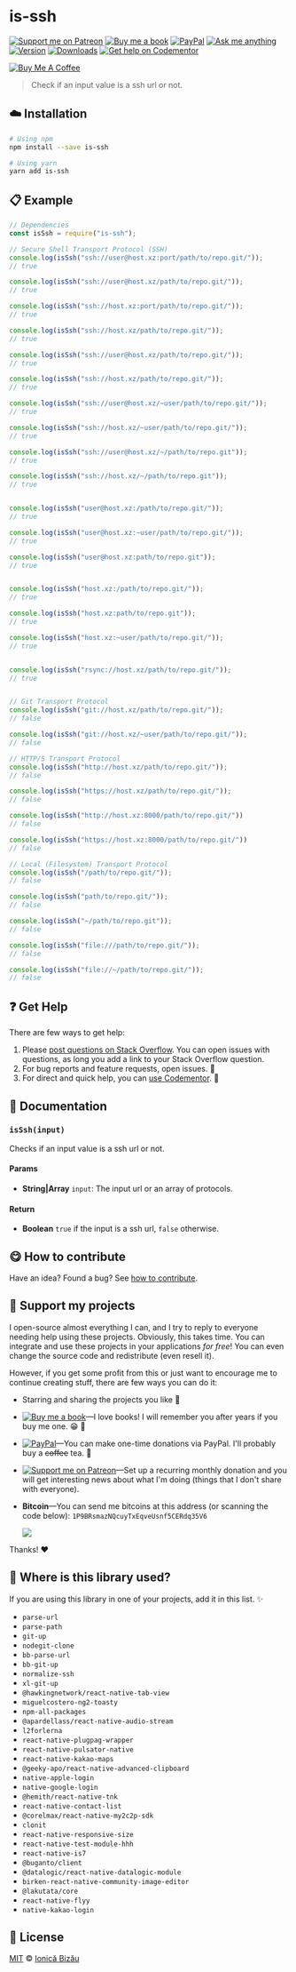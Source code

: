 <!-- Please do not edit this file. Edit the `blah` field in the `package.json` instead. If in doubt, open an issue. -->


















# is-ssh

 [![Support me on Patreon][badge_patreon]][patreon] [![Buy me a book][badge_amazon]][amazon] [![PayPal][badge_paypal_donate]][paypal-donations] [![Ask me anything](https://img.shields.io/badge/ask%20me-anything-1abc9c.svg)](https://github.com/IonicaBizau/ama) [![Version](https://img.shields.io/npm/v/is-ssh.svg)](https://www.npmjs.com/package/is-ssh) [![Downloads](https://img.shields.io/npm/dt/is-ssh.svg)](https://www.npmjs.com/package/is-ssh) [![Get help on Codementor](https://cdn.codementor.io/badges/get_help_github.svg)](https://www.codementor.io/johnnyb?utm_source=github&utm_medium=button&utm_term=johnnyb&utm_campaign=github)

<a href="https://www.buymeacoffee.com/H96WwChMy" target="_blank"><img src="https://www.buymeacoffee.com/assets/img/custom_images/yellow_img.png" alt="Buy Me A Coffee"></a>







> Check if an input value is a ssh url or not.

















## :cloud: Installation

```sh
# Using npm
npm install --save is-ssh

# Using yarn
yarn add is-ssh
```













## :clipboard: Example



```js
// Dependencies
const isSsh = require("is-ssh");

// Secure Shell Transport Protocol (SSH)
console.log(isSsh("ssh://user@host.xz:port/path/to/repo.git/"));
// true

console.log(isSsh("ssh://user@host.xz/path/to/repo.git/"));
// true

console.log(isSsh("ssh://host.xz:port/path/to/repo.git/"));
// true

console.log(isSsh("ssh://host.xz/path/to/repo.git/"));
// true

console.log(isSsh("ssh://user@host.xz/path/to/repo.git/"));
// true

console.log(isSsh("ssh://host.xz/path/to/repo.git/"));
// true

console.log(isSsh("ssh://user@host.xz/~user/path/to/repo.git/"));
// true

console.log(isSsh("ssh://host.xz/~user/path/to/repo.git/"));
// true

console.log(isSsh("ssh://user@host.xz/~/path/to/repo.git"));
// true

console.log(isSsh("ssh://host.xz/~/path/to/repo.git"));
// true


console.log(isSsh("user@host.xz:/path/to/repo.git/"));
// true

console.log(isSsh("user@host.xz:~user/path/to/repo.git/"));
// true

console.log(isSsh("user@host.xz:path/to/repo.git"));
// true


console.log(isSsh("host.xz:/path/to/repo.git/"));
// true

console.log(isSsh("host.xz:path/to/repo.git"));
// true

console.log(isSsh("host.xz:~user/path/to/repo.git/"));
// true


console.log(isSsh("rsync://host.xz/path/to/repo.git/"));
// true


// Git Transport Protocol
console.log(isSsh("git://host.xz/path/to/repo.git/"));
// false

console.log(isSsh("git://host.xz/~user/path/to/repo.git/"));
// false

// HTTP/S Transport Protocol
console.log(isSsh("http://host.xz/path/to/repo.git/"));
// false

console.log(isSsh("https://host.xz/path/to/repo.git/"));
// false

console.log(isSsh("http://host.xz:8000/path/to/repo.git/"))
// false

console.log(isSsh("https://host.xz:8000/path/to/repo.git/"))
// false

// Local (Filesystem) Transport Protocol
console.log(isSsh("/path/to/repo.git/"));
// false

console.log(isSsh("path/to/repo.git/"));
// false

console.log(isSsh("~/path/to/repo.git"));
// false

console.log(isSsh("file:///path/to/repo.git/"));
// false

console.log(isSsh("file://~/path/to/repo.git/"));
// false
```











## :question: Get Help

There are few ways to get help:



 1. Please [post questions on Stack Overflow](https://stackoverflow.com/questions/ask). You can open issues with questions, as long you add a link to your Stack Overflow question.
 2. For bug reports and feature requests, open issues. :bug:
 3. For direct and quick help, you can [use Codementor](https://www.codementor.io/johnnyb). :rocket:





## :memo: Documentation


### `isSsh(input)`
Checks if an input value is a ssh url or not.

#### Params

- **String|Array** `input`: The input url or an array of protocols.

#### Return
- **Boolean** `true` if the input is a ssh url, `false` otherwise.














## :yum: How to contribute
Have an idea? Found a bug? See [how to contribute][contributing].


## :sparkling_heart: Support my projects
I open-source almost everything I can, and I try to reply to everyone needing help using these projects. Obviously,
this takes time. You can integrate and use these projects in your applications *for free*! You can even change the source code and redistribute (even resell it).

However, if you get some profit from this or just want to encourage me to continue creating stuff, there are few ways you can do it:


 - Starring and sharing the projects you like :rocket:
 - [![Buy me a book][badge_amazon]][amazon]—I love books! I will remember you after years if you buy me one. :grin: :book:
 - [![PayPal][badge_paypal]][paypal-donations]—You can make one-time donations via PayPal. I'll probably buy a ~~coffee~~ tea. :tea:
 - [![Support me on Patreon][badge_patreon]][patreon]—Set up a recurring monthly donation and you will get interesting news about what I'm doing (things that I don't share with everyone).
 - **Bitcoin**—You can send me bitcoins at this address (or scanning the code below): `1P9BRsmazNQcuyTxEqveUsnf5CERdq35V6`

    ![](https://i.imgur.com/z6OQI95.png)


Thanks! :heart:
















## :dizzy: Where is this library used?
If you are using this library in one of your projects, add it in this list. :sparkles:

 - `parse-url`
 - `parse-path`
 - `git-up`
 - `nodegit-clone`
 - `bb-parse-url`
 - `bb-git-up`
 - `normalize-ssh`
 - `xl-git-up`
 - `@hawkingnetwork/react-native-tab-view`
 - `miguelcostero-ng2-toasty`
 - `npm-all-packages`
 - `@apardellass/react-native-audio-stream`
 - `l2forlerna`
 - `react-native-plugpag-wrapper`
 - `react-native-pulsator-native`
 - `react-native-kakao-maps`
 - `@geeky-apo/react-native-advanced-clipboard`
 - `native-apple-login`
 - `native-google-login`
 - `@hemith/react-native-tnk`
 - `react-native-contact-list`
 - `@corelmax/react-native-my2c2p-sdk`
 - `clonit`
 - `react-native-responsive-size`
 - `react-native-test-module-hhh`
 - `react-native-is7`
 - `@buganto/client`
 - `@datalogic/react-native-datalogic-module`
 - `birken-react-native-community-image-editor`
 - `@lakutata/core`
 - `react-native-flyy`
 - `native-kakao-login`











## :scroll: License

[MIT][license] © [Ionică Bizău][website]






[license]: /LICENSE
[website]: http://ionicabizau.net
[contributing]: /CONTRIBUTING.md
[docs]: /DOCUMENTATION.md
[badge_patreon]: https://ionicabizau.github.io/badges/patreon.svg
[badge_amazon]: https://ionicabizau.github.io/badges/amazon.svg
[badge_paypal]: https://ionicabizau.github.io/badges/paypal.svg
[badge_paypal_donate]: https://ionicabizau.github.io/badges/paypal_donate.svg
[patreon]: https://www.patreon.com/ionicabizau
[amazon]: http://amzn.eu/hRo9sIZ
[paypal-donations]: https://www.paypal.com/cgi-bin/webscr?cmd=_s-xclick&hosted_button_id=RVXDDLKKLQRJW
